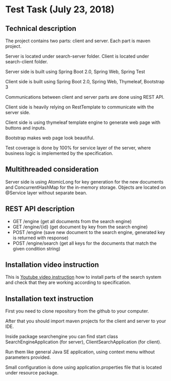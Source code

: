 # Test Task (July 23, 2018)

## Technical description

The project contains two parts: client and server. Each part is maven project.

Server is located under search-server folder.
Client is located under search-client folder.


Server side is built using Spring Boot 2.0, Spring Web, Spring Test

Client side is built using Spring Boot 2.0, Spring Web, Thymeleaf, Bootstrap 3

Communications between client and server parts are done using REST API.

Client side is heavily relying on RestTemplate to communicate with the server side.

Client side is using thymeleaf template engine to generate web page with buttons and inputs.

Bootstrap makes web page look beautiful.

Test coverage is done by 100% for service layer of the server, where business logic is implemented by the specification.

## Multithreaded consideration

Server side is using AtomicLong for key generation for the new documents and ConcurrentHashMap for the in-memory storage.
Objects are located on @Service layer without separate bean.

## REST API description

* GET /engine (get all documents from the search engine)
* GET /engine/{id} (get document by key from the search engine)
* POST /engine (save new document to the search engine, generated key is returned with response)
* POST /engine/search (get all keys for the documents that match the given condition string)

## Installation video instruction

This is [Youtube video instruction](https://youtu.be/3hW761rBAxs) how to install parts of the search system and check that they are working according to specification.

## Installation text instruction

First you need to clone repository from the github to your computer.

After that you should import maven projects for the client and server to your IDE.

Inside package searchengine you can find start class SearchEngineApplication (for server), ClientSearchApplication (for client).

Run them like general Java SE application, using context menu without parameters provided.

Small configuration is done using application.properties file that is located under resource package.
